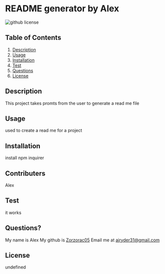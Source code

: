 # README generator by Alex
![github license](https://img.shields.io/badge/license-Boost1.0-yellowgreen.svg)
## Table of Contents
1. [Description](#Description)
2. [Usage](#Usage)
3. [Installation](#Installation)
4. [Test](#Test)
5. [Questions](#Questions)
6. [License](#License)
## Description
This project takes promts from the user to generate a read me file
## Usage
used to create a read me for a project
## Installation
install npm inquirer
## Contributers
Alex
## Test
it works
## Questions?
My name is Alex
My github is [Zorzorac05](https://github.com/Zorzorac05)
Email me at ajryder31@gmail.com
## License
undefined